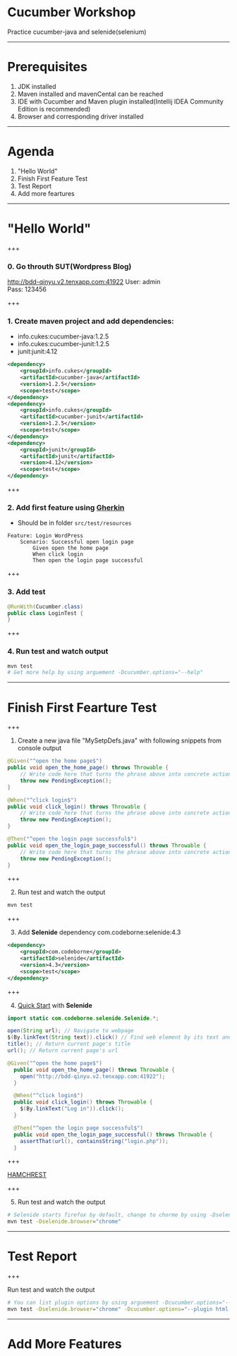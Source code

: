 # Cucumber Workshop

Practice cucumber-java and selenide(selenium)

---

# Prerequisites
1. JDK installed
2. Maven installed and mavenCental can be reached
3. IDE with Cucumber and Maven plugin installed(Intellij IDEA Community Edition is recommended)
4. Browser and corresponding driver installed 

---

# Agenda
1. "Hello World"
2. Finish First Feature Test
3. Test Report
4. Add more feartures

---

# "Hello World"

+++

### 0. Go throuth SUT(Wordpress Blog)
http://bdd-qinyu.v2.tenxapp.com:41922
User: admin  
Pass: 123456 

+++ 

###  1. Create maven project and add dependencies:
* info.cukes:cucumber-java:1.2.5
* info.cukes:cucumber-junit:1.2.5
* junit:junit:4.12
```xml
<dependency>
    <groupId>info.cukes</groupId>
    <artifactId>cucumber-java</artifactId>
    <version>1.2.5</version>
    <scope>test</scope>
</dependency>
<dependency>
    <groupId>info.cukes</groupId>
    <artifactId>cucumber-junit</artifactId>
    <version>1.2.5</version>
    <scope>test</scope>
</dependency>
<dependency>
    <groupId>junit</groupId>
    <artifactId>junit</artifactId>
    <version>4.12</version>
    <scope>test</scope>
</dependency>
``` 
<!-- .element: class="fragment" -->

+++

### 2. Add first feature using [Gherkin](https://github.com/cucumber/cucumber/wiki/Gherkin)

* Should be in folder `src/test/resources`

```gherkin
Feature: Login WordPress
    Scenario: Successful open login page
        Given open the home page
        When click login
        Then open the login page successful
``` 

+++

### 3. Add test

```java
@RunWith(Cucumber.class)
public class LoginTest {
}
``` 

+++

### 4. Run test and watch output 
```sh
mvn test
# Get more help by using arguement -Dcucumber.options="--help"
```

---

# Finish First Fearture Test

+++

1. Create a new java file "MySetpDefs.java" with following snippets from console output
```java
@Given("^open the home page$")
public void open_the_home_page() throws Throwable {
    // Write code here that turns the phrase above into concrete actions
    throw new PendingException();
}

@When("^click login$")
public void click_login() throws Throwable {
    // Write code here that turns the phrase above into concrete actions
    throw new PendingException();
}

@Then("^open the login page successful$")
public void open_the_login_page_successful() throws Throwable {
    // Write code here that turns the phrase above into concrete actions
    throw new PendingException();
}
```

+++

2. Run test and watch the output
```sh
mvn test
```

+++

3. Add **Selenide** dependency
com.codeborne:selenide:4.3
```xml
<dependency>
    <groupId>com.codeborne</groupId>
    <artifactId>selenide</artifactId>
    <version>4.3</version>
    <scope>test</scope>
</dependency>
```
<!-- .element: class="fragment" -->

+++

<!--hamcrest-->
4. [Quick Start](http://selenide.org/quick-start.html) with **Selenide**
```java
import static com.codeborne.selenide.Selenide.*;

open(String url); // Navigate to webpage
$(By.linkText(String text)).click() // Find web element by its text and click on it
title(); // Return current page's title 
url(); // Return current page's url
```
```java
@Given("^open the home page$")
  public void open_the_home_page() throws Throwable {
    open("http://bdd-qinyu.v2.tenxapp.com:41922");
  }

  @When("^click login$")
  public void click_login() throws Throwable {
    $(By.linkText("Log in")).click();
  }

  @Then("^open the login page successful$")
  public void open_the_login_page_successful() throws Throwable {
    assertThat(url(), containsString("login.php"));
  }
```
<!-- .element: class="fragment" -->

+++

[HAMCHREST](https://code.google.com/archive/p/hamcrest/wikis/Tutorial.wiki)

<!--Chrome Web Developer Tools-->

+++

5. Run test and watch the output
```sh
# Selenide starts firefox by default, change to chorme by using -Dselenide.browser="chrome" argument
mvn test -Dselenide.browser="chrome"
```

---

# Test Report

+++

Run test and watch the output
```sh
# You can list plugin options by using arguement -Dcucumber.options="--help"
mvn test -Dselenide.browser="chrome" -Dcucumber.options="--plugin html:target/cucumber"
```

---

# Add More Features



